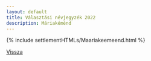 ```yaml
---
layout: default
title: Választási névjegyzék 2022
description: Máriakéménd
---
```


{% include settlementHTMLs/Maariakeemeend.html %}

[Vissza](../)